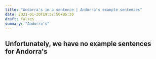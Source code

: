```yaml
---
title: "Andorra's in a sentence | Andorra's example sentences"
date: 2021-01-20T19:57:50+05:30
draft: falses
summary: "Andorra's"
---
```

## Unfortunately, we have no example sentences for Andorra's                 
